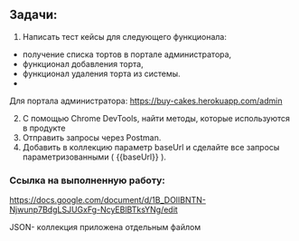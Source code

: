 ## Задачи: ##
1. Написать тест кейсы для следующего функционала:
- получение списка тортов в портале администратора,
- функционал добавления торта,
- функционал удаления торта из системы.
- 
Для портала администратора:
https://buy-cakes.herokuapp.com/admin

2. С помощью Chrome DevTools, найти методы, которые используются в продукте
3. Отправить запросы через Postman.
4. Добавить в коллекцию параметр baseUrl и сделайте все запросы параметризованными ( {{baseUrl}} ).

### Ссылка на выполненную работу:
https://docs.google.com/document/d/1B_DOlIBNTN-Njwunp7BdgLSJUGxFg-NcyEBlBTksYNg/edit

JSON- коллекция приложена отдельным файлом
